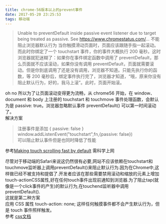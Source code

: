 ```yaml
---
title: chrome-56版本以上的prevent事件
date: 2017-05-20 23:25:53
tags: 移动端
---
```

>Unable to preventDefault inside passive event listener due to target being treated as passive. See https://www.chromestatus.com/...
不能阻止浏览器默认行为 
当你触摸滑动页面时，页面应该跟随手指一起滚动。而此时你绑定了一个 touchstart 事件，你的事件大概执行 200 毫秒。这时浏览器就犯迷糊了：如果你在事件绑定函数中调用了 preventDefault，那么页面就不应该滚动，如果你没有调用 preventDefault，页面就需要滚动。但是你到底调用了还是没有调用，浏览器不知道。只能先执行你的函数，等 200 毫秒后，绑定事件执行完了，浏览器才知道，“哦，原来你没有阻止默认行为，好的，我马上滚”。此时，页面开始滚。  

oh no  所以为了让页面滚动变得更为流畅，从 chrome56 开始，在 window、document 和 body 上注册的 touchstart 和 touchmove 事件处理函数，会默认为是 passive: true。浏览器忽略默认事件
preventDefault() 可以第一时间滚动了。  
解决方案
> 注册事件是添加 { passive: false }  
> window.addListenEvent("touchstart",fn,{passive:  false})  
  可以阻止默认事件但是也同时降低了性能    

参考[Making touch scrolling fast by default](https://developers.google.com/web/updates/2017/01/scrolling-intervention)   需科学上网

尽管对于移动端的Safari来说这仍然很有必要,网站不应该依赖在touchstart和touchmove监听器上调用preventDefault()来阻止默认行为.因为在Chrome中,这样做已经不被支持和提倡了.开发者应该在那些需要禁用滚动和缩放的元素上增加touch-actionCSS属性,好在任何touch事件出现前通知到浏览器.为了阻止tap(就像是一个click事件的产生)的默认行为,在touchend监听器中调用preventDefault().  
这就是第二种方案  
应用 CSS 属性 touch-action: none; 这样任何触摸事件都不会产生默认行为，但是 touch 事件照样触发。  
参考 [css文档](https://w3c.github.io/pointerevents/#the-touch-action-css-property)  